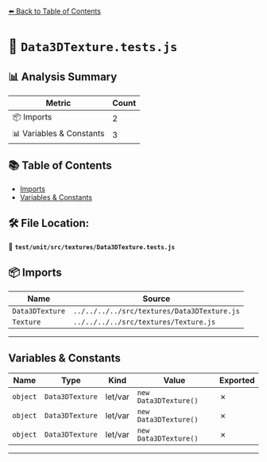 [⬅️ Back to Table of Contents](../../../../index.md)

# 📄 `Data3DTexture.tests.js`

## 📊 Analysis Summary

| Metric | Count |
|--------|-------|
| 📦 Imports | 2 |
| 📊 Variables & Constants | 3 |

## 📚 Table of Contents

- [Imports](#imports)
- [Variables & Constants](#variables-constants)

## 🛠️ File Location:
📂 **`test/unit/src/textures/Data3DTexture.tests.js`**

## 📦 Imports

| Name | Source |
|------|--------|
| `Data3DTexture` | `../../../../src/textures/Data3DTexture.js` |
| `Texture` | `../../../../src/textures/Texture.js` |


---

## Variables & Constants

| Name | Type | Kind | Value | Exported |
|------|------|------|-------|----------|
| `object` | `Data3DTexture` | let/var | `new Data3DTexture()` | ✗ |
| `object` | `Data3DTexture` | let/var | `new Data3DTexture()` | ✗ |
| `object` | `Data3DTexture` | let/var | `new Data3DTexture()` | ✗ |


---